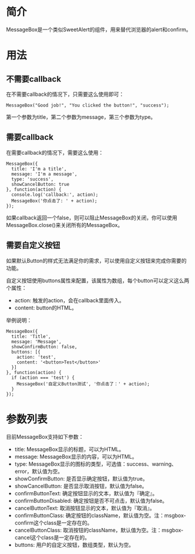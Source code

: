 # 简介
MessageBox是一个类似SweetAlert的组件，用来替代浏览器的alert和confirm。

# 用法

## 不需要callback

在不需要callback的情况下，只需要这么使用即可：

    MessageBox("Good job!", "You clicked the button!", "success");

第一个参数为title，第二个参数为message，第三个参数为type。

## 需要callback

在需要callback的情况下，需要这么使用：

    MessageBox({
      title: 'I'm a title',
      message: 'I'm a message',
      type: 'success',
      showCancelButton: true
    }, function(action) {
      console.log('callback:', action);
      MessageBox('你点击了: ' + action);
    });

如果callback返回一个false，则可以阻止MessageBox的关闭，你可以使用MessageBox.close()来关闭所有的MessageBox。

## 需要自定义按钮
如果默认Button的样式无法满足你的需求，可以使用自定义按钮来完成你需要的功能。

自定义按钮使用buttons属性来配置，该属性为数组，每个button可以定义这么两个属性：

- action: 触发的action，会在callback里面传入。
- content: button的HTML。

举例说明：

    MessageBox({
      title: 'Title',
      message: 'Message',
      showConfirmButton: false,
      buttons: [{
        action: 'test',
        content: '<button>Test</button>'
      }]
    }, function(action) {
      if (action === 'test') {
        MessageBox('自定义Button测试', '你点击了：' + action);
      }
    });

# 参数列表
目前MessageBox支持如下参数：

- title: MessageBox显示的标题，可以为HTML。
- message: MessageBox显示的内容，可以为HTML。
- type: MessageBox显示的图标的类型，可选值：success、warning、error，默认值为空。
- showConfirmButton: 是否显示确定按钮，默认值为true。
- showCancelButton: 是否显示取消按钮，默认值为false。
- confirmButtonText: 确定按钮显示的文本，默认值为『确定』。
- confirmButtonDisabled: 确定按钮是否不可点击，默认值为false。
- cancelButtonText: 取消按钮显示的文本，默认值为『取消』。
- confirmButtonClass: 确定按钮的className，默认值为空。注：msgbox-confirm这个class是一定存在的。
- cancelButtonClass: 取消按钮的className，默认值为空。注：msgbox-cancel这个class是一定存在的。
- buttons: 用户的自定义按钮，数组类型，默认为空。
